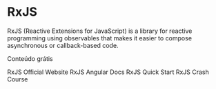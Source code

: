 # RxJS

RxJS (Reactive Extensions for JavaScript) is a library for reactive programming using observables that makes it easier to compose asynchronous or callback-based code.

<ResourceGroupTitle>Conteúdo grátis</ResourceGroupTitle>

<BadgeLink colorScheme='blue' badgeText='Official Website' href='https://rxjs.dev/guide/overview'>RxJS Official Website</BadgeLink>
<BadgeLink colorScheme='blue' badgeText='Read' href='https://angular.io/guide/rx-library'>RxJS Angular Docs</BadgeLink>
<BadgeLink badgeText='Watch' href='https://www.youtube.com/watch?v=2LCo926NFLI'>RxJS Quick Start</BadgeLink>
<BadgeLink colorScheme='green' badgeText='Course' href='https://www.youtube.com/watch?v=PhggNGsSQyg'>RxJS Crash Course</BadgeLink>
